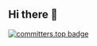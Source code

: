 ## Hi there 👋
[![committers.top badge](https://user-badge.committers.top/zimbabwe_public/USERNAME.svg)](https://user-badge.committers.top/zimbabwe_public/Blacksheep01-cyber)
<!--
**Blacksheep01-cyber/Blacksheep01-cyber** is a ✨ _special_ ✨ repository because its `README.md` (this file) appears on your GitHub profile.

Here are some ideas to get you started:

- 🔭 I’m currently working on ...
- 🌱 I’m currently learning ...
- 👯 I’m looking to collaborate on ...
- 🤔 I’m looking for help with ...
- 💬 Ask me about ...
- 📫 How to reach me: ...
- 😄 Pronouns: ...
- ⚡ Fun fact: ...
-->
